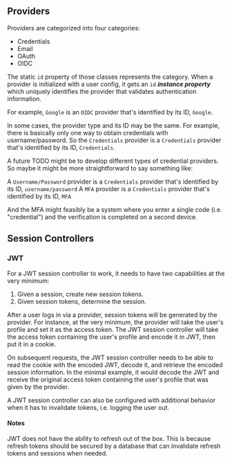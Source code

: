 ## Providers

Providers are categorized into four categories:
- Credentials
- Email
- OAuth
- OIDC

The static `id` property of those classes represents the category.
When a provider is initialized with a user config,
it gets an `id` ___instance property___ which uniquely identifies the provider that validates authentication information.


For example, `Google` is an `OIDC` provider that's identified by its ID, `Google`.

In some cases, the provider type and its ID may be the same.
For example, there is basically only one way to obtain credentials with username/password.
So the `Credentials` provider is a `Credentials` provider that's identified by its ID, `Credentials`.

A future TODO might be to develop different types of credential providers.
So maybe it might be more straightforward to say something like:

A `Username/Password` provider is a `Credentials` provider that's identified by its ID, `username/password`
A `MFA` provider is a `Credentials` provider that's identified by its ID, `MFA`

And the MFA might feasibly be a system where you enter a single code (i.e. "credential")
and the verification is completed on a second device.

## Session Controllers

### JWT
For a JWT session controller to work, it needs to have two capabilities at the very minimum:
1. Given a session, create new session tokens.
2. Given session tokens, determine the session.

After a user logs in via a provider, session tokens will be generated by the provider.
For instance, at the very minimum, the provider will take the user's profile and set it as the access token.
The JWT session controller will take the access token containing the user's profile and encode it in JWT,
then put it in a cookie.

On subsequent requests, the JWT session controller needs to be able to read the cookie with the
encoded JWT, decode it, and retrieve the encoded session information.
In the minimal example, it would decode the JWT and receive the original access token containing
the user's profile that was given by the provider.


A JWT session controller can also be configured with additional behavior when it has to invalidate tokens,
i.e. logging the user out.


#### Notes
JWT does not have the ability to refresh out of the box.
This is because refresh tokens should be secured by a database that can
invalidate refresh tokens and sessions when needed.
